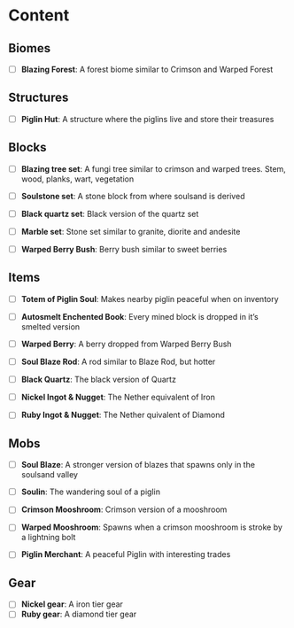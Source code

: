 # Content

## Biomes

- [ ]  **Blazing Forest**:
  A forest biome similar to Crimson and Warped Forest


## Structures

- [ ]  **Piglin Hut**:
  A structure where the piglins live and store their treasures


## Blocks

- [ ]  **Blazing tree set**:
  A fungi tree similar to crimson and warped trees.
  Stem, wood, planks, wart, vegetation
- [ ]  **Soulstone set**:
  A stone block from where soulsand is derived
- [ ]  **Black quartz set**:
  Black version of the quartz set
- [ ]  **Marble set**:
  Stone set similar to granite, diorite and andesite
- [ ]  **Warped Berry Bush**:
  Berry bush similar to sweet berries


## Items

- [ ]  **Totem of Piglin Soul**:
  Makes nearby piglin peaceful when on inventory
- [ ]  **Autosmelt Enchented Book**:
  Every mined block is dropped in it’s smelted version
- [ ]  **Warped Berry**:
  A berry dropped from Warped Berry Bush
- [ ]  **Soul Blaze Rod**:
  A rod similar to Blaze Rod, but hotter
- [ ]  **Black Quartz**:
  The black version of Quartz
- [ ] **Nickel Ingot & Nugget**:
  The Nether equivalent of Iron
- [ ] **Ruby Ingot & Nugget**:
  The Nether quivalent of Diamond


## Mobs

- [ ]  **Soul Blaze**:
  A stronger version of blazes that spawns only in the soulsand valley
- [ ]  **Soulin**:
  The wandering soul of a piglin
- [ ]  **Crimson Mooshroom**:
  Crimson version of a mooshroom
- [ ]  **Warped Mooshroom**:
  Spawns when a crimson mooshroom is stroke by a lightning bolt
- [ ] **Piglin Merchant**:
  A peaceful Piglin with interesting trades 


## Gear

- [ ]  **Nickel gear**:
  A iron tier gear
- [ ]  **Ruby gear**:
  A diamond tier gear
